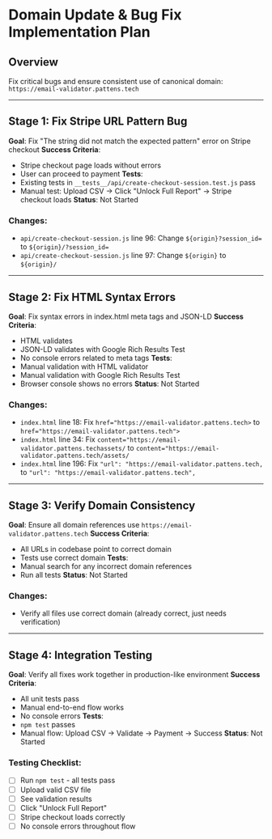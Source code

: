 # Domain Update & Bug Fix Implementation Plan

## Overview
Fix critical bugs and ensure consistent use of canonical domain: `https://email-validator.pattens.tech`

---

## Stage 1: Fix Stripe URL Pattern Bug
**Goal**: Fix "The string did not match the expected pattern" error on Stripe checkout
**Success Criteria**: 
- Stripe checkout page loads without errors
- User can proceed to payment
**Tests**: 
- Existing tests in `__tests__/api/create-checkout-session.test.js` pass
- Manual test: Upload CSV → Click "Unlock Full Report" → Stripe checkout loads
**Status**: Not Started

### Changes:
- `api/create-checkout-session.js` line 96: Change `${origin}?session_id=` to `${origin}/?session_id=`
- `api/create-checkout-session.js` line 97: Change `${origin}` to `${origin}/`

---

## Stage 2: Fix HTML Syntax Errors
**Goal**: Fix syntax errors in index.html meta tags and JSON-LD
**Success Criteria**:
- HTML validates
- JSON-LD validates with Google Rich Results Test
- No console errors related to meta tags
**Tests**:
- Manual validation with HTML validator
- Manual validation with Google Rich Results Test
- Browser console shows no errors
**Status**: Not Started

### Changes:
- `index.html` line 18: Fix `href="https://email-validator.pattens.tech>` to `href="https://email-validator.pattens.tech">`
- `index.html` line 34: Fix `content="https://email-validator.pattens.techassets/` to `content="https://email-validator.pattens.tech/assets/`
- `index.html` line 196: Fix `"url": "https://email-validator.pattens.tech,` to `"url": "https://email-validator.pattens.tech",`

---

## Stage 3: Verify Domain Consistency
**Goal**: Ensure all domain references use `https://email-validator.pattens.tech`
**Success Criteria**:
- All URLs in codebase point to correct domain
- Tests use correct domain
**Tests**:
- Manual search for any incorrect domain references
- Run all tests
**Status**: Not Started

### Changes:
- Verify all files use correct domain (already correct, just needs verification)

---

## Stage 4: Integration Testing
**Goal**: Verify all fixes work together in production-like environment
**Success Criteria**:
- All unit tests pass
- Manual end-to-end flow works
- No console errors
**Tests**:
- `npm test` passes
- Manual flow: Upload CSV → Validate → Payment → Success
**Status**: Not Started

### Testing Checklist:
- [ ] Run `npm test` - all tests pass
- [ ] Upload valid CSV file
- [ ] See validation results
- [ ] Click "Unlock Full Report"
- [ ] Stripe checkout loads correctly
- [ ] No console errors throughout flow